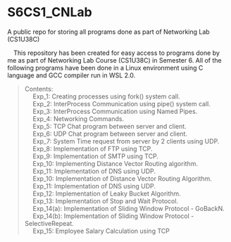 # S6CS1_CNLab
A public repo for storing all programs done as part of Networking Lab (CS1U38C)

&emsp;This repository has been created for easy access to programs done by me as part of Networking Lab Course (CS1U38C) in Semester 6. All of the following programs have been done in a Linux environment using C language and GCC compiler run in WSL 2.0.   
>  Contents:   
    &emsp; Exp_1: Creating processes using fork() system call.<br />
    &emsp; Exp_2: InterProcess Communication using pipe() system call.<br />
    &emsp; Exp_3: InterProcess Communication using Named Pipes.<br />
    &emsp; Exp_4: Networking Commands.<br /> 
    &emsp; Exp_5: TCP Chat program between server and client.<br />
    &emsp; Exp_6: UDP Chat program between server and client.<br />
    &emsp; Exp_7: System Time request from server by 2 clients using UDP.<br />
    &emsp; Exp_8: Implementation of FTP using TCP.<br />
    &emsp; Exp_9: Implementation of SMTP using TCP.<br />
    &emsp; Exp_10: Implementing Distance Vector Routing algorithm.<br />
    &emsp; Exp_11: Implementation of DNS using UDP.<br />
    &emsp; Exp_10: Implementation of Distance Vector Routing Algorithm.<br />
    &emsp; Exp_11: Implementation of DNS using UDP.<br />
    &emsp; Exp_12: Implementation of Leaky Bucket Algorithm.<br />
    &emsp; Exp_13: Implementation of Stop and Wait Protocol.<br />
    &emsp; Exp_14(a): Implementation of Sliding Window Protocol - GoBackN.<br />
    &emsp; Exp_14(b): Implementation of Sliding Window Protocol - SelectiveRepeat.<br />
    &emsp; Exp_15: Employee Salary Calculation using TCP<br />